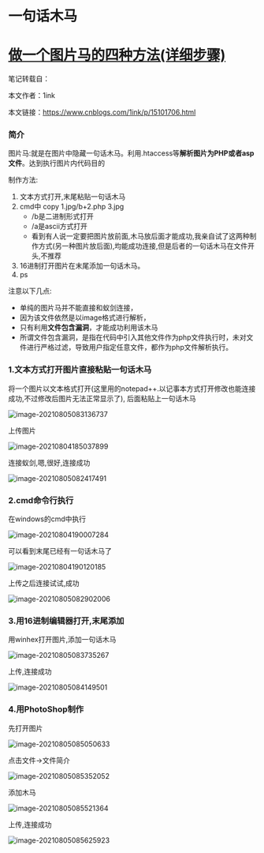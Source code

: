 # 一句话木马


# [做一个图片马的四种方法(详细步骤) ](https://www.cnblogs.com/1ink/p/15101706.html)

笔记转载自：

本文作者：1ink

本文链接：https://www.cnblogs.com/1ink/p/15101706.html



### 简介

图片马:就是在图片中隐藏一句话木马。利用.htaccess等**解析图片为PHP或者asp文件**。达到执行图片内代码目的

制作方法:

1. 文本方式打开,末尾粘贴一句话木马
2. cmd中 copy 1.jpg/b+2.php 3.jpg
   - /b是二进制形式打开
   - /a是ascii方式打开
   - 看到有人说一定要把图片放前面,木马放后面才能成功,我亲自试了这两种制作方式(另一种图片放后面),均能成功连接,但是后者的一句话木马在文件开头,不推荐
3. 16进制打开图片在末尾添加一句话木马。
4. ps

注意以下几点:

- 单纯的图片马并不能直接和蚁剑连接，
- 因为该文件依然是以image格式进行解析，
- 只有利用**文件包含漏洞**，才能成功利用该木马
- 所谓文件包含漏洞，是指在代码中引入其他文件作为php文件执行时，未对文件进行严格过滤，导致用户指定任意文件，都作为php文件解析执行。

### 1.文本方式打开图片直接粘贴一句话木马

将一个图片以文本格式打开(这里用的notepad++.以记事本方式打开修改也能连接成功,不过修改后图片无法正常显示了),
后面粘贴上一句话木马

![image-20210805083136737](https://gitee.com/AlucardLink/picgo/raw/master/img/20210805083136.png)

上传图片

![image-20210804185037899](https://gitee.com/AlucardLink/picgo/raw/master/img/20210804185037.png)

连接蚁剑,嗯,很好,连接成功

![image-20210805082417491](https://gitee.com/AlucardLink/picgo/raw/master/img/20210805082417.png)

### 2.cmd命令行执行

在windows的cmd中执行

![image-20210804190007284](https://gitee.com/AlucardLink/picgo/raw/master/img/20210804190007.png)

可以看到末尾已经有一句话木马了

![image-20210804190120185](https://gitee.com/AlucardLink/picgo/raw/master/img/20210804190120.png)

上传之后连接试试,成功

![image-20210805082902006](https://gitee.com/AlucardLink/picgo/raw/master/img/20210805082902.png)

### 3.用16进制编辑器打开,末尾添加

用winhex打开图片,添加一句话木马

![image-20210805083735267](https://gitee.com/AlucardLink/picgo/raw/master/img/20210805083735.png)

上传,连接成功

![image-20210805084149501](https://gitee.com/AlucardLink/picgo/raw/master/img/20210805084149.png)

### 4.用PhotoShop制作

先打开图片

![image-20210805085050633](https://gitee.com/AlucardLink/picgo/raw/master/img/20210805085050.png)

点击文件->文件简介

![image-20210805085352052](https://gitee.com/AlucardLink/picgo/raw/master/img/20210805085352.png)

添加木马

![image-20210805085521364](https://gitee.com/AlucardLink/picgo/raw/master/img/20210805085521.png)

上传,连接成功

![image-20210805085625923](https://gitee.com/AlucardLink/picgo/raw/master/img/20210805085625.png)
